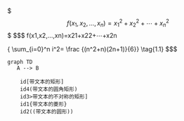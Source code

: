 $$$f(x_1,x_2,\dots,x_n) = x_1^2 + x_2^2 + \cdots + x_n^2$$$
$$$
f(x1,x2,…,xn)=x21+x22+⋯+x2n

{ \sum_{i=0}^n i^2= \frac {(n^2+n)(2n+1)}{6}} \tag{1.1}
$$$

```mermaid
graph TD
   A --> B

    id[带文本的矩形]
    id4(带文本的圆角矩形)
    id3>带文本的不对称的矩形]
    id1{带文本的菱形}
    id2((带文本的圆形))
```